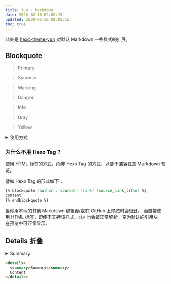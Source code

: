 ```yaml
---
title: Yun - Markdown
date: 2020-02-10 02:02:15
updated: 2020-02-10 02:02:15
toc: true
---
```


此处是 [hexo-theme-yun](https://github.com/YunYouJun/hexo-theme-yun) 对默认 Markdown 一些样式的扩展。

## Blockquote

> Primary

<div class="success">

> Success

</div>

<div class="warning">

> Warning

</div>

<div class="danger">

> Danger

</div>

<div class="info">

> Info

</div>

<div class="gray">

> Gray

</div>

<div class="yellow">

> Yellow

</div>

<details>
<summary>使用方式</summary>
```markdown
> Primary

<div class="success">

> Success

</div>

<div class="warning">

> Warning

</div>

<div class="danger">

> Danger

</div>

<div class="info">

> Info

</div>

<div class="gray">

> Gray

</div>

<div class="yellow">

> Yellow

</div>
```
</details>

### 为什么不用 Hexo Tag ?

使用 HTML 标签的方式，而非 Hexo Tag 的方式，以便于兼容任意 Markdown 预览。

譬如 Hexo Tag 的形式如下：

```markdown
{% blockquote [author[, source]] [link] [source_link_title] %}
content
{% endblockquote %}
```

当你用本地的其他 Markdown 编辑器/或在 GitHub 上预览时会很丑。
而直接使用 HTML 标签，即便不支持该样式，`div` 也会被正常解析，变为默认的引用块，在预览中可正常显示。

## Details 折叠

<details>
<summary>Summary</summary>

Content

</details>

```html
<details>
  <summary>Summary</summary>
  Content
</details>
```
